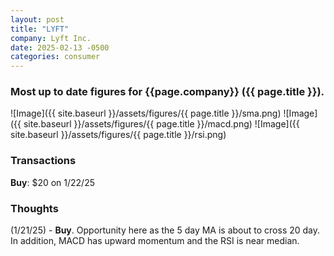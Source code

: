 ```yaml
---
layout: post
title: "LYFT"
company: Lyft Inc.
date: 2025-02-13 -0500
categories: consumer
---
```


### Most up to date figures for {{page.company}} ({{ page.title }}).

![Image]({{ site.baseurl }}/assets/figures/{{ page.title }}/sma.png)
![Image]({{ site.baseurl }}/assets/figures/{{ page.title }}/macd.png)
![Image]({{ site.baseurl }}/assets/figures/{{ page.title }}/rsi.png)

### Transactions

**Buy**: $20 on 1/22/25

### Thoughts
(1/21/25) - **Buy**. Opportunity here as the 5 day MA is about to cross 20 day. In addition, MACD has upward momentum and the RSI is near median.